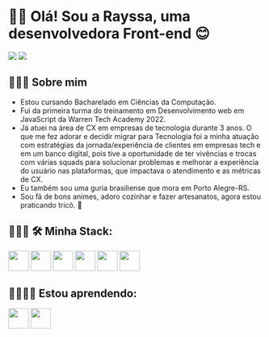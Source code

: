 # 👋🏾 Olá! Sou a Rayssa, uma desenvolvedora Front-end 😊
<div style="inline-block">
<a href = "mailto:contato@rayssasouzaunb"><img loading="lazy" src="https://img.shields.io/badge/Gmail-D14836?style=for-the-badge&logo=gmail&logoColor=white" target="_blank"></a>
<a href="https://www.linkedin.com/in/rayssa-de-souza" target="_blank"><img loading="lazy" src="https://img.shields.io/badge/-LinkedIn-%230077B5?style=for-the-badge&logo=linkedin&logoColor=white" target="_blank"></a>   
</div>

## 🙋🏾‍♀️ Sobre mim
  - Estou cursando Bacharelado em Ciências da Computação.
  - Fui da primeira turma do treinamento em Desenvolvimento web em JavaScript da Warren Tech Academy 2022.
  - Já atuei na área de CX em empresas de tecnologia durante 3 anos.
  O que me fez adorar e decidir migrar para Tecnologia foi a minha atuação com estratégias da jornada/experiência de clientes em empresas tech e em um banco digital, pois tive a oportunidade de ter vivências e trocas com várias squads para solucionar problemas e melhorar a experiência do usuário nas plataformas, que impactava o atendimento e as métricas de CX.
 - Eu também sou uma guria brasiliense que mora em Porto Alegre-RS.
 - Sou fã de bons animes, adoro cozinhar e fazer artesanatos, agora estou praticando tricô. 🧶

   
##  👩🏾‍💻 🛠️ Minha Stack:
<div style="inline-block">
  
  <img loading="lazy" src="https://cdn.jsdelivr.net/gh/devicons/devicon/icons/git/git-original.svg" width="40" height="40"/>
  
  <img loading="lazy" src="https://cdn.jsdelivr.net/gh/devicons/devicon/icons/react/react-original-wordmark.svg"  width="40" height="40" />
  
  <img loading="lazy"  src="https://cdn.jsdelivr.net/gh/devicons/devicon/icons/javascript/javascript-original.svg"  width="40" height="40" />
  
  <img loading="lazy" src="https://cdn.jsdelivr.net/gh/devicons/devicon/icons/html5/html5-original.svg" width="40" height="40" />
          
  <img loading="lazy" src="https://cdn.jsdelivr.net/gh/devicons/devicon/icons/css3/css3-original.svg" width="40" height="40" />
   
  <img loading="lazy" src="https://cdn.jsdelivr.net/gh/devicons/devicon/icons/sass/sass-original.svg" width="40" height="40"  />
</div>


## 👩🏾‍💻🌱 Estou aprendendo:
<div style="inline-block">

  <img loading="lazy" src="https://cdn.jsdelivr.net/gh/devicons/devicon/icons/typescript/typescript-original.svg" width="40" height="40" />
  
  <img loading="lazy" src="https://cdn.jsdelivr.net/gh/devicons/devicon/icons/nextjs/nextjs-original.svg" width="40" height="40" />
              
</div>



          
          
  

  


